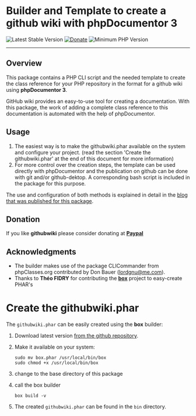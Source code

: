 # Builder and Template to create a github wiki with phpDocumentor 3

 ![Latest Stable Version](https://img.shields.io/badge/release-v1.0.4-brightgreen.svg)
 [![Donate](https://img.shields.io/static/v1?label=donate&message=PayPal&color=orange)](https://www.paypal.me/SKientzler/5.00EUR)
 ![Minimum PHP Version](https://img.shields.io/badge/php-%3E%3D%207.4-8892BF.svg)
 
----------

## Overview

This package contains a PHP CLI script and the needed template to create the class reference for
your PHP repository in the format for a github wiki using **phpDocumentor 3**.

GitHub wiki provides an easy-to-use tool for creating a documentation.
With this package, the work of adding a complete class reference to this documentation is automated with the help of phpDocumentor. 

## Usage
1. The easiest way is to make the githubwiki.phar available on the system and configure your project. (read the section 'Create the githubwiki.phar' at the end of this document for more information)
2. For more control over the creation steps, the template can be used directly with phpDocumentor and the publication on github can be done with git and/or github-dektop. A corresponding bash script is included in the package for this purpose. 

The use and configuration of both methods is explained in detail in the [blog that was published for this package](https://www.phpclasses.org/blog/package/12165/post/1-phpdoc-to-github-wiki.html).  

## Donation
If you like **githubwiki** please consider donating at **[Paypal](https://www.paypal.me/SKientzler/5.00EUR)**

## Acknowledgments 
- The builder makes use of the package CLICommander from phpClasses.org contributed by Don Bauer (lordgnu@me.com). 
- Thanks to **Théo FIDRY** for contributing the **[box](https://github.com/box-project/box)** project to easy-create PHAR's 

# Create the githubwiki.phar
The `githubwiki.phar` can be easily created using the **box** builder:

1. Download latest version [from the github repository](https://github.com/box-project/box/releases/download/3.13.0/box.phar).

2. Make it available on your system:

	```
	sudo mv box.phar /usr/local/bin/box
	sudo chmod +x /usr/local/bin/box
	```
	
3. change to the base directory of this package

4. call the box builder

	```
	box build -v
	```
	
5. The created `githubwiki.phar` can be found in the `bin` directory.
